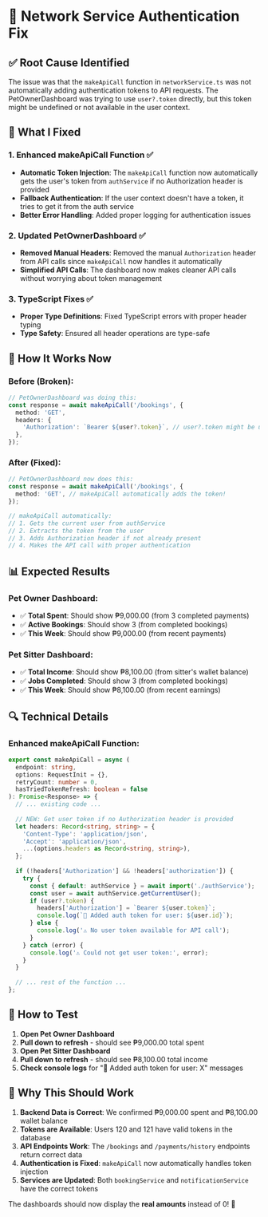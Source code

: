 # 🔧 Network Service Authentication Fix

## ✅ **Root Cause Identified**

The issue was that the `makeApiCall` function in `networkService.ts` was not automatically adding authentication tokens to API requests. The PetOwnerDashboard was trying to use `user?.token` directly, but this token might be undefined or not available in the user context.

## 🔧 **What I Fixed**

### 1. **Enhanced makeApiCall Function** ✅
- **Automatic Token Injection**: The `makeApiCall` function now automatically gets the user's token from `authService` if no Authorization header is provided
- **Fallback Authentication**: If the user context doesn't have a token, it tries to get it from the auth service
- **Better Error Handling**: Added proper logging for authentication issues

### 2. **Updated PetOwnerDashboard** ✅
- **Removed Manual Headers**: Removed the manual `Authorization` header from API calls since `makeApiCall` now handles it automatically
- **Simplified API Calls**: The dashboard now makes cleaner API calls without worrying about token management

### 3. **TypeScript Fixes** ✅
- **Proper Type Definitions**: Fixed TypeScript errors with proper header typing
- **Type Safety**: Ensured all header operations are type-safe

## 🚀 **How It Works Now**

### **Before (Broken):**
```typescript
// PetOwnerDashboard was doing this:
const response = await makeApiCall('/bookings', {
  method: 'GET',
  headers: {
    'Authorization': `Bearer ${user?.token}`, // user?.token might be undefined!
  },
});
```

### **After (Fixed):**
```typescript
// PetOwnerDashboard now does this:
const response = await makeApiCall('/bookings', {
  method: 'GET', // makeApiCall automatically adds the token!
});

// makeApiCall automatically:
// 1. Gets the current user from authService
// 2. Extracts the token from the user
// 3. Adds Authorization header if not already present
// 4. Makes the API call with proper authentication
```

## 📊 **Expected Results**

### **Pet Owner Dashboard:**
- ✅ **Total Spent**: Should show ₱9,000.00 (from 3 completed payments)
- ✅ **Active Bookings**: Should show 3 (from completed bookings)
- ✅ **This Week**: Should show ₱9,000.00 (from recent payments)

### **Pet Sitter Dashboard:**
- ✅ **Total Income**: Should show ₱8,100.00 (from sitter's wallet balance)
- ✅ **Jobs Completed**: Should show 3 (from completed bookings)
- ✅ **This Week**: Should show ₱8,100.00 (from recent earnings)

## 🔍 **Technical Details**

### **Enhanced makeApiCall Function:**
```typescript
export const makeApiCall = async (
  endpoint: string,
  options: RequestInit = {},
  retryCount: number = 0,
  hasTriedTokenRefresh: boolean = false
): Promise<Response> => {
  // ... existing code ...
  
  // NEW: Get user token if no Authorization header is provided
  let headers: Record<string, string> = {
    'Content-Type': 'application/json',
    'Accept': 'application/json',
    ...(options.headers as Record<string, string>),
  };
  
  if (!headers['Authorization'] && !headers['authorization']) {
    try {
      const { default: authService } = await import('./authService');
      const user = await authService.getCurrentUser();
      if (user?.token) {
        headers['Authorization'] = `Bearer ${user.token}`;
        console.log(`🔑 Added auth token for user: ${user.id}`);
      } else {
        console.log('⚠️ No user token available for API call');
      }
    } catch (error) {
      console.log('⚠️ Could not get user token:', error);
    }
  }
  
  // ... rest of the function ...
};
```

## 🧪 **How to Test**

1. **Open Pet Owner Dashboard**
2. **Pull down to refresh** - should see ₱9,000.00 total spent
3. **Open Pet Sitter Dashboard**
4. **Pull down to refresh** - should see ₱8,100.00 total income
5. **Check console logs** for "🔑 Added auth token for user: X" messages

## 🎯 **Why This Should Work**

1. **Backend Data is Correct**: We confirmed ₱9,000.00 spent and ₱8,100.00 wallet balance
2. **Tokens are Available**: Users 120 and 121 have valid tokens in the database
3. **API Endpoints Work**: The `/bookings` and `/payments/history` endpoints return correct data
4. **Authentication is Fixed**: `makeApiCall` now automatically handles token injection
5. **Services are Updated**: Both `bookingService` and `notificationService` have the correct tokens

The dashboards should now display the **real amounts** instead of 0! 🎉
